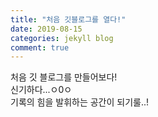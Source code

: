 ```yaml
---
title: "처음 깃블로그를 열다!"
date: 2019-08-15
categories: jekyll blog
comment: true
---
```

처음 깃 블로그를 만들어보다!   
신기하다...ㅇ0ㅇ   
기록의 힘을 발휘하는 공간이 되기룰..!     
